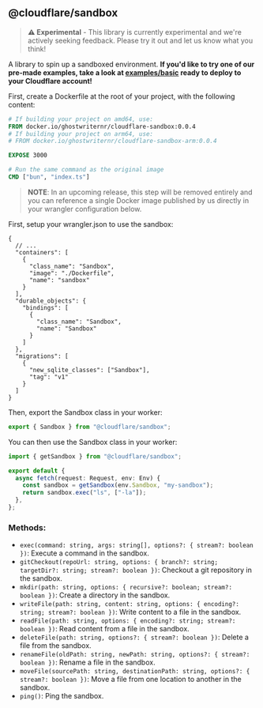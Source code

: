 ## @cloudflare/sandbox

> **⚠️ Experimental** - This library is currently experimental and we're actively seeking feedback. Please try it out and let us know what you think!

A library to spin up a sandboxed environment. **If you'd like to try one of our pre-made examples, take a look at [examples/basic](./examples/basic) ready to deploy to your Cloudflare account!**

First, create a Dockerfile at the root of your project, with the following content:

```Dockerfile
# If building your project on amd64, use:
FROM docker.io/ghostwriternr/cloudflare-sandbox:0.0.4
# If building your project on arm64, use:
# FROM docker.io/ghostwriternr/cloudflare-sandbox-arm:0.0.4

EXPOSE 3000

# Run the same command as the original image
CMD ["bun", "index.ts"]
```

> **NOTE**: In an upcoming release, this step will be removed entirely and you can reference a single Docker image published by us directly in your wrangler configuration below.

First, setup your wrangler.json to use the sandbox:

```jsonc
{
  // ...
  "containers": [
    {
      "class_name": "Sandbox",
      "image": "./Dockerfile",
      "name": "sandbox"
    }
  ],
  "durable_objects": {
    "bindings": [
      {
        "class_name": "Sandbox",
        "name": "Sandbox"
      }
    ]
  },
  "migrations": [
    {
      "new_sqlite_classes": ["Sandbox"],
      "tag": "v1"
    }
  ]
}
```

Then, export the Sandbox class in your worker:

```ts
export { Sandbox } from "@cloudflare/sandbox";
```

You can then use the Sandbox class in your worker:

```ts
import { getSandbox } from "@cloudflare/sandbox";

export default {
  async fetch(request: Request, env: Env) {
    const sandbox = getSandbox(env.Sandbox, "my-sandbox");
    return sandbox.exec("ls", ["-la"]);
  },
};
```

### Methods:

- `exec(command: string, args: string[], options?: { stream?: boolean })`: Execute a command in the sandbox.
- `gitCheckout(repoUrl: string, options: { branch?: string; targetDir?: string; stream?: boolean })`: Checkout a git repository in the sandbox.
- `mkdir(path: string, options: { recursive?: boolean; stream?: boolean })`: Create a directory in the sandbox.
- `writeFile(path: string, content: string, options: { encoding?: string; stream?: boolean })`: Write content to a file in the sandbox.
- `readFile(path: string, options: { encoding?: string; stream?: boolean })`: Read content from a file in the sandbox.
- `deleteFile(path: string, options?: { stream?: boolean })`: Delete a file from the sandbox.
- `renameFile(oldPath: string, newPath: string, options?: { stream?: boolean })`: Rename a file in the sandbox.
- `moveFile(sourcePath: string, destinationPath: string, options?: { stream?: boolean })`: Move a file from one location to another in the sandbox.
- `ping()`: Ping the sandbox.
